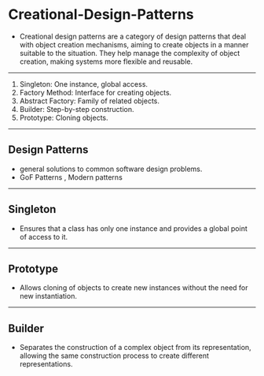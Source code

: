 # Creational-Design-Patterns

- Creational design patterns are a category of design patterns that deal with object creation mechanisms, aiming to create objects in a manner suitable to the situation. They help manage the complexity of object creation, making systems more flexible and reusable.

---

1. Singleton: One instance, global access.
1. Factory Method: Interface for creating objects.
1. Abstract Factory: Family of related objects.
1. Builder: Step-by-step construction.
1. Prototype: Cloning objects.

---

## Design Patterns

- general solutions to common software design problems.
- GoF Patterns , Modern patterns

---

## Singleton

- Ensures that a class has only one instance and provides a global point of access to it.

---

## Prototype

- Allows cloning of objects to create new instances without the need for new instantiation.

---

## Builder

- Separates the construction of a complex object from its representation, allowing the same construction process to create different representations.
